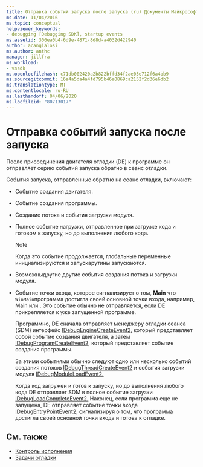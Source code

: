 ```yaml
---
title: Отправка событий запуска после запуска (ru) Документы Майкрософт
ms.date: 11/04/2016
ms.topic: conceptual
helpviewer_keywords:
- debugging [Debugging SDK], startup events
ms.assetid: 306ea0b4-6d9e-4871-8d8d-a4032d422940
author: acangialosi
ms.author: anthc
manager: jillfra
ms.workload:
- vssdk
ms.openlocfilehash: c71db002420a2b822bffd34f2ae05e712f6a4bb9
ms.sourcegitcommit: 16a4a5da4a4fd795b46a0869ca2152f2d36e6db2
ms.translationtype: MT
ms.contentlocale: ru-RU
ms.lasthandoff: 04/06/2020
ms.locfileid: "80713017"
---
```

# <a name="send-startup-events-after-a-launch"></a>Отправка событий запуска после запуска
После присоединения двигателя отладки (DE) к программе он отправляет серию событий запуска обратно в сеанс отладки.

 События запуска, отправленные обратно на сеанс отладки, включают:

- Событие создания двигателя.

- Событие создания программы.

- Создание потока и события загрузки модуля.

- Полное событие нагрузки, отправленное при загрузке кода и готовом к запуску, но до выполнения любого кода.

  > [!NOTE]
  > Когда это событие продолжается, глобальные переменные инициализируются и запускарутины запускаются.

- Возможныдругие другие события создания потока и загрузки модуля.

- Событие точки входа, которое сигнализирует о том, **Main** что `WinMain`программа достигла своей основной точки входа, например, Main или . Это событие обычно не отправляется, если DE прикрепляется к уже запущенной программе.

  Программно, DE сначала отправляет менеджеру отладки сеанса (SDM) интерфейс [IDebugEngineCreateEvent2,](../../extensibility/debugger/reference/idebugenginecreateevent2.md) который представляет собой событие создания двигателя, а затем [IDebugProgramCreateEvent2](../../extensibility/debugger/reference/idebugprogramcreateevent2.md), который представляет событие создания программы.

  За этими событиями обычно следуют одно или несколько событий создания потоков [IDebugThreadCreateEvent2](../../extensibility/debugger/reference/idebugthreadcreateevent2.md) и события загрузки модуля [IDebugModuleLoadEvent2.](../../extensibility/debugger/reference/idebugmoduleloadevent2.md)

  Когда код загружен и готов к запуску, но до выполнения любого кода DE отправляет SDM в полное событие загрузки [IDebugLoadCompleteEvent2.](../../extensibility/debugger/reference/idebugloadcompleteevent2.md) Наконец, если программа еще не запущена, DE отправляет событие точки входа [IDebugEntryPointEvent2,](../../extensibility/debugger/reference/idebugentrypointevent2.md) сигнализируя о том, что программа достигла своей основной точки входа и готова к отладке.

## <a name="see-also"></a>См. также
- [Контроль исполнения](../../extensibility/debugger/control-of-execution.md)
- [Задачи отладки](../../extensibility/debugger/debugging-tasks.md)
